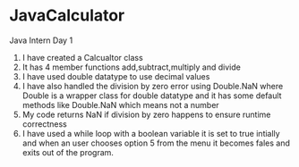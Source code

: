 # JavaCalculator
Java Intern Day 1
1. I have created a Calcualtor class 
2. It has 4 member functions add,subtract,multiply and divide
3. I have used double datatype to use decimal values
4. I have also handled the division by zero error using Double.NaN where Double is a wrapper class for double datatype and it has some default methods like Double.NaN which means not a number 
5. My code returns NaN if division by zero happens to ensure runtime correctness
6. I have used a while loop with a boolean variable it is set to true intially and when an user chooses option 5 from the menu it becomes fales and exits out of the program.

